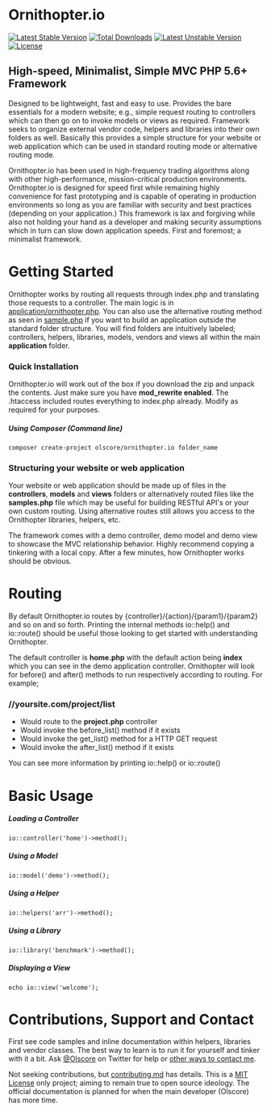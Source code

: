 # Ornithopter.io

[![Latest Stable Version](https://poser.pugx.org/olscore/ornithopter.io/v/stable)](https://packagist.org/packages/olscore/ornithopter.io)
[![Total Downloads](https://poser.pugx.org/olscore/ornithopter.io/downloads)](https://packagist.org/packages/olscore/ornithopter.io)
[![Latest Unstable Version](https://poser.pugx.org/olscore/ornithopter.io/v/unstable)](https://packagist.org/packages/olscore/ornithopter.io)
[![License](https://poser.pugx.org/olscore/ornithopter.io/license)](https://packagist.org/packages/olscore/ornithopter.io)

## High-speed, Minimalist, Simple MVC PHP 5.6+ Framework

Designed to be lightweight, fast and easy to use. Provides the bare essentials
for a modern website; e.g., simple request routing to controllers which can then
go on to invoke models or views as required. Framework seeks to organize external
vendor code, helpers and libraries into their own folders as well. Basically this
provides a simple structure for your website or web application which can be used
in standard routing mode or alternative routing mode.

Ornithopter.io has been used in high-frequency trading algorithms along with other
high-performance, mission-critical production environments. Ornithopter.io is designed
for speed first while remaining highly convenience for fast prototyping and is capable
of operating in production environments so long as you are familiar with security and
best practices (depending on your application.) This framework is lax and forgiving
while also not holding your hand as a developer and making security assumptions which
in turn can slow down application speeds. First and foremost; a minimalist framework.

# Getting Started

Ornithopter works by routing all requests through index.php and translating those
requests to a controller. The main logic is in [application/ornithopter.php][4]. You
can also use the alternative routing method as seen in [sample.php][5] if you want to
build an application outside the standard folder structure. You will find folders
are intuitively labeled; controllers, helpers, libraries, models, vendors and views
all within the main **application** folder.

### Quick Installation

Ornithopter.io will work out of the box if you download the zip and unpack the
contents. Just make sure you have **mod_rewrite enabled**. The .htaccess included
routes everything to index.php already. Modify as required for your purposes.

##### Using Composer (Command line)

    composer create-project olscore/ornithopter.io folder_name

### Structuring your website or web application

Your website or web application should be made up of files in the **controllers**,
**models** and **views** folders or alternatively routed files like the **samples.php**
file which may be useful for building RESTful API's or your own custom routing. Using
alternative routes still allows you access to the Ornithopter libraries, helpers, etc.

The framework comes with a demo controller, demo model and demo view to showcase the
MVC relationship behavior. Highly recommend copying a tinkering with a local copy. After
a few minutes, how Ornithopter works should be obvious.

# Routing

By default Ornithopter.io routes by {controller}/{action}/{param1}/{param2} and so
on and so forth. Printing the internal methods io::help() and io::route() should be
useful those looking to get started with understanding Ornithopter.

The default controller is **home.php** with the default action being **index** which
you can see in the demo application controller. Ornithopter will look for before() and
after() methods to run respectively according to routing. For example;

### //yoursite.com/project/list
 * Would route to the **project.php** controller
 * Would invoke the before_list() method if it exists
 * Would invoke the get_list() method for a HTTP GET request
 * Would invoke the after_list() method if it exists

You can see more information by printing io::help() or io::route()

# Basic Usage

##### Loading a Controller

	io::controller('home')->method();

##### Using a Model

	io::model('demo')->method();

##### Using a Helper

	io::helpers('arr')->method();

##### Using a Library

	io::library('benchmark')->method();

##### Displaying a View

	echo io::view('welcome');

# Contributions, Support and Contact

First see code samples and inline documentation within helpers, libraries and
vendor classes. The best way to learn is to run it for yourself and tinker with
it a bit. Ask [@Olscore][2] on Twitter for help or [other ways to contact me][3].

Not seeking contributions, but [contributing.md][1] has details. This is a [MIT License][6]
only project; aiming to remain true to open source ideology. The official documentation is
planned for when the main developer (Olscore) has more time.

[0]: http://ornithopter.io
[1]: https://github.com/olscore/ornithopter.io/blob/master/CONTRIBUTING.md
[2]: https://twitter.com/Olscore
[3]: http://coreyolson.me/
[4]: https://github.com/olscore/ornithopter.io/blob/master/application/ornithopter.php
[5]: https://github.com/olscore/ornithopter.io/blob/master/sample.php
[6]: https://opensource.org/licenses/MIT
[7]: https://github.com/olscore/ornithopter.io/blob/master/LICENSE.md
